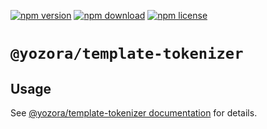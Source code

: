 [![npm version](https://img.shields.io/npm/v/@yozora/template-tokenizer.svg)](https://www.npmjs.com/package/@yozora/template-tokenizer)
[![npm download](https://img.shields.io/npm/dm/@yozora/template-tokenizer.svg)](https://www.npmjs.com/package/@yozora/template-tokenizer)
[![npm license](https://img.shields.io/npm/l/@yozora/template-tokenizer.svg)](https://www.npmjs.com/package/@yozora/template-tokenizer)


# `@yozora/template-tokenizer`


## Usage

  See [@yozora/template-tokenizer documentation](https://yozora.guanghechen.com/docs/package/template-tokenizer) for details.
